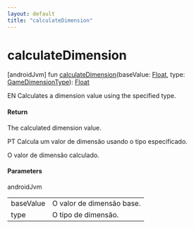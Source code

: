 ```yaml
---
layout: default
title: "calculateDimension"
---
```


# calculateDimension

[androidJvm]
fun [calculateDimension](calculate-dimension.md)(baseValue: [Float](https://kotlinlang.org/api/core/kotlin-stdlib/kotlin/-float/index.html), type: [GameDimensionType](../-game-dimension-type/index.md)): [Float](https://kotlinlang.org/api/core/kotlin-stdlib/kotlin/-float/index.html)

EN Calculates a dimension value using the specified type.

#### Return

The calculated dimension value.

PT Calcula um valor de dimensão usando o tipo especificado.

O valor de dimensão calculado.

#### Parameters

androidJvm

| | |
|---|---|
| baseValue | O valor de dimensão base. |
| type | O tipo de dimensão. |